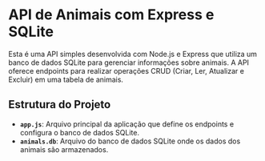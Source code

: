 # API de Animais com Express e SQLite

Esta é uma API simples desenvolvida com Node.js e Express que utiliza um banco de dados SQLite para gerenciar informações sobre animais. A API oferece endpoints para realizar operações CRUD (Criar, Ler, Atualizar e Excluir) em uma tabela de animais.

## Estrutura do Projeto

- **`app.js`**: Arquivo principal da aplicação que define os endpoints e configura o banco de dados SQLite.
- **`animals.db`**: Arquivo do banco de dados SQLite onde os dados dos animais são armazenados.
